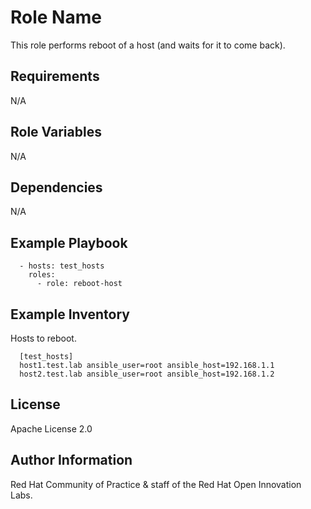 Role Name
=========

This role performs reboot of a host (and waits for it to come back).


Requirements
------------

N/A

Role Variables
--------------

N/A

Dependencies
------------

N/A

Example Playbook
----------------

```
  - hosts: test_hosts
    roles:
      - role: reboot-host
```


Example Inventory
-------------------

Hosts to reboot.

```
  [test_hosts]
  host1.test.lab ansible_user=root ansible_host=192.168.1.1
  host2.test.lab ansible_user=root ansible_host=192.168.1.2
```


License
-------

Apache License 2.0


Author Information
------------------

Red Hat Community of Practice & staff of the Red Hat Open Innovation Labs.

